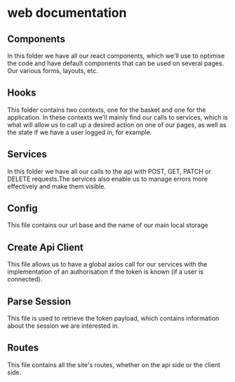 # web documentation

## Components

In this folder we have all our react components, which we'll use to optimise the code and have default components that can be used on several pages. Our various forms, layouts, etc.

## Hooks

This folder contains two contexts, one for the basket and one for the application. In these contexts we'll mainly find our calls to services, which is what will allow us to call up a desired action on one of our pages, as well as the state if we have a user logged in, for example.

## Services

In this folder we have all our calls to the api with POST, GET, PATCH or DELETE requests.The services also enable us to manage errors more effectively and make them visible.

## Config

This file contains our url base and the name of our main local storage

## Create Api Client

This file allows us to have a global axios call for our services with the implementation of an authorisation if the token is known (if a user is connected).

## Parse Session

This file is used to retrieve the token payload, which contains information about the session we are interested in.

## Routes

This file contains all the site's routes, whether on the api side or the client side.
